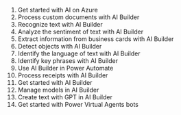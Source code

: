 1. Get started with AI on Azure
2. Process custom documents with AI Builder
3. Recognize text with AI Builder
4. Analyze the sentiment of text with AI Builder
5. Extract information from business cards with AI Builder
6. Detect objects with AI Builder
7. Identify the language of text with AI Builder
8. Identify key phrases with AI Builder
9. Use AI Builder in Power Automate
10. Process receipts with AI Builder
11. Get started with AI Builder
12. Manage models in AI Builder
13. Create text with GPT in AI Builder
14. Get started with Power Virtual Agents bots